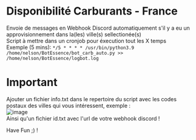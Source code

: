 # Disponibilité Carburants - France
Envoie de messages en Webhook Discord automatiquement s'il y a eu un approvisionnement dans la(les) ville(s) sellectionée(s)<br>
Script à mettre dans un cronjob pour éxecution tout les X temps<br>
Exemple (5 mins):
```*/5 * * * * /usr/bin/python3.9 /home/nelson/BotEssence/bot_carb_auto.py >> /home/nelson/BotEssence/logbot.log```

# Important
Ajouter un fichier info.txt dans le repertoire du script avec les codes postaux des villes qui vous intéressent, exemple :<br>
![image](https://user-images.githubusercontent.com/55196216/196695139-ba3666c1-84b5-43b0-b3ef-493e9c728956.png)
<br>Ainsi qu'un fichier id.txt avec l'url de votre webhook discord !

Have Fun ;) !
